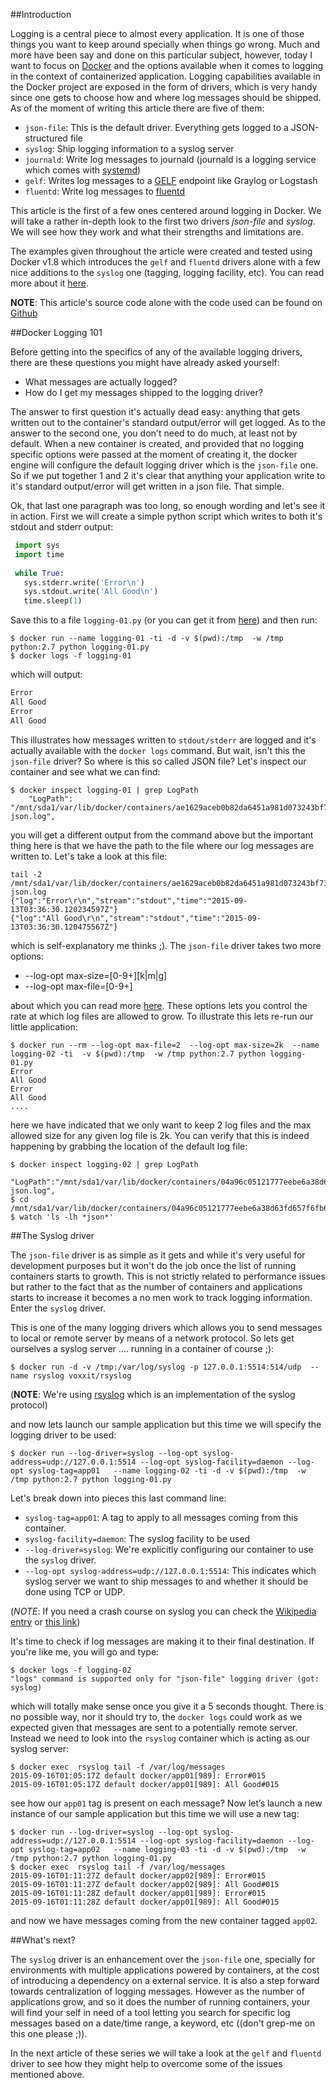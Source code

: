 ##Introduction

Logging is a central piece to almost every application. It is one of those things you want to keep around specially when things go wrong. Much and more have been say and done on this particular subject, however, today I want to focus on [Docker](http://www.docker.com) and the options available when it comes to logging in the context of containerized application. Logging capabilities available in the Docker project are exposed in the form of drivers, which is very handy since one gets to choose how and where log messages should be shipped. As of the moment of writing this article there are five of them:

- `json-file`: This is the default driver. Everything gets logged to a JSON-structured file
- `syslog`: Ship logging information to a syslog server
- `journald`: Write log messages to journald (journald is a logging service which comes with  [systemd](http://www.freedesktop.org/wiki/Software/systemd/))
- `gelf`: Writes log messages to a [GELF](https://www.graylog.org/resources/gelf/)  endpoint like Graylog or Logstash
- `fluentd`: Write log messages to [fluentd](http://www.fluentd.org/)

This article is the first of a few ones centered around logging in Docker. We will take a rather in-depth look to the first two drivers *json-file* and *syslog*. We will see how they work and what their strengths and limitations are. 

The examples given throughout the article were created and tested using Docker v1.8 which introduces the `gelf` and `fluentd` drivers alone with a few nice additions to the `syslog` one (tagging, logging facility, etc). You can read more about it [here](https://github.com/docker/docker/blob/v1.8.1/CHANGELOG.md#180-2015-08-11).

**NOTE**: This article's source code alone with the code used can be found on [Github](https://github.com/yoanisgil/docker-logging-tutorial)

##Docker Logging 101

Before getting into the specifics of any of the available logging drivers, there are these questions you might have already asked yourself:

- What messages are actually logged? 
- How do I get my messages shipped to the logging driver?

The answer to first question it's actually dead easy: anything that gets written out to the container's standard output/error will get logged. As to the answer to the second one, you don't need to do much, at least not by default. When a new container is created, and provided that no logging specific options were passed at the moment of creating it,  the docker engine will configure the default logging driver which is the `json-file` one. So if we put together 1 and 2 it's clear that anything your application write to it's standard output/error will get written in a json file. That simple.

Ok, that last one paragraph was too long, so enough wording and let's see it in action. First we will create a simple python script which writes to both it's stdout and stderr output:

```python
 import sys  
 import time  
 
 while True:  
   sys.stderr.write('Error\n')  
   sys.stdout.write('All Good\n')  
   time.sleep(1)  
``` 
Save this to a file `logging-01.py` (or you can get it from [here](logging-01.py)) and then run:

    $ docker run --name logging-01 -ti -d -v $(pwd):/tmp  -w /tmp python:2.7 python logging-01.py
    $ docker logs -f logging-01
    
which will output:

```bash
Error
All Good
Error
All Good
```
This illustrates how messages written to `stdout/stderr` are logged and it's actually available with the `docker logs` command. But wait, isn't this the `json-file` driver? So where is this so called JSON file? Let's inspect our container and see what we can find:

    $ docker inspect logging-01 | grep LogPath
        "LogPath": "/mnt/sda1/var/lib/docker/containers/ae1629aceb0b82da6451a981d073243bf7374c07634a377c64a9a7fcea2b40e1/ae1629aceb0b82da6451a981d073243bf7374c07634a377c64a9a7fcea2b40e1-json.log",
        
you will get a different output from the command above but the important thing here is that we have the path to the file where our log messages are written to. Let's take a look at this file:

    tail -2 /mnt/sda1/var/lib/docker/containers/ae1629aceb0b82da6451a981d073243bf7374c07634a377c64a9a7fcea2b40e1/ae1629aceb0b82da6451a981d073243bf7374c07634a377c64a9a7fcea2b40e1-json.log
    {"log":"Error\r\n","stream":"stdout","time":"2015-09-13T03:36:30.120234597Z"}
    {"log":"All Good\r\n","stream":"stdout","time":"2015-09-13T03:36:30.120475567Z"}
    
which is self-explanatory me thinks ;). The `json-file` driver takes two more options:

- --log-opt max-size=[0-9+][k|m|g]
- --log-opt max-file=[0-9+]

about which you can read more [here](https://docs.docker.com/reference/logging/overview/). These options lets you control the rate at which log files are allowed to grow. To illustrate this lets re-run our little application:

    $ docker run --rm --log-opt max-file=2  --log-opt max-size=2k  --name logging-02 -ti  -v $(pwd):/tmp  -w /tmp python:2.7 python logging-01.py
    Error
    All Good
    Error
    All Good
    ....
here we have indicated that we only want to keep 2 log files and the max allowed size for any given log file is 2k. You can verify that this is indeed happening by grabbing the location of the default log file:

    $ docker inspect logging-02 | grep LogPath
           "LogPath":"/mnt/sda1/var/lib/docker/containers/04a96c05121777eebe6a38d63fd657f6fb6c8b9632fee7d81ccc0ff45023aedd/04a96c05121777eebe6a38d63fd657f6fb6c8b9632fee7d81ccc0ff45023aedd-json.log",
    $ cd /mnt/sda1/var/lib/docker/containers/04a96c05121777eebe6a38d63fd657f6fb6c8b9632fee7d81ccc0ff45023aedd/
    $ watch 'ls -lh *json*'

##The Syslog driver

The `json-file` driver is as simple as it gets and while it's very useful for development purposes but it won't do the job  once the list of running containers starts to growth. This is not strictly related to performance issues but rather to the fact that as the number of containers and applications starts to increase it becomes a no men work to track logging information. Enter the `syslog` driver. 

This is one of the many logging drivers which allows you to send  messages to local or remote server by means of a network protocol. So lets get ourselves a syslog server .... running in a container of course ;):

    $ docker run -d -v /tmp:/var/log/syslog -p 127.0.0.1:5514:514/udp  --name rsyslog voxxit/rsyslog
    
(**NOTE**: We're using [rsyslog](http://www.rsyslog.com/) which is an implementation of the syslog protocol)

and now lets launch our sample application but this time we will specify the logging driver to be used:

    $ docker run --log-driver=syslog --log-opt syslog-address=udp://127.0.0.1:5514 --log-opt syslog-facility=daemon --log-opt syslog-tag=app01   --name logging-02 -ti -d -v $(pwd):/tmp  -w /tmp python:2.7 python logging-01.py

Let's break down into pieces this last command line:

- `syslog-tag=app01`: A tag to apply to all messages coming from this container.
- `syslog-facility=daemon`: The syslog facility to be used
- `--log-driver=syslog`: We're explicitly configuring our container to use the `syslog` driver.
- `--log-opt syslog-address=udp://127.0.0.1:5514`: This indicates which syslog server we want to ship messages to and whether it should be done using TCP or UDP.

(*NOTE*: If you need a crash course on syslog you can check the [Wikipedia entry](https://en.wikipedia.org/wiki/Syslog) or [this link](https://blog.logentries.com/2014/08/what-is-syslog/))

It's time to check if log messages are making it to their final destination. If you're like me, you will go and type:

    $ docker logs -f logging-02
    "logs" command is supported only for "json-file" logging driver (got: syslog)

which will totally make sense once you give it a 5 seconds thought. There is no possible way, nor it should try to,  the `docker logs` could work as we expected given that messages are sent to a potentially remote server. Instead we need to look into the `rsyslog` container which is acting as our syslog server:

    $ docker exec  rsyslog tail -f /var/log/messages
    2015-09-16T01:05:17Z default docker/app01[989]: Error#015
    2015-09-16T01:05:17Z default docker/app01[989]: All Good#015

see how our `app01` tag is present on each message? Now let’s launch a new instance of our sample application but this time we will use a new tag:

    $ docker run --log-driver=syslog --log-opt syslog-address=udp://127.0.0.1:5514 --log-opt syslog-facility=daemon --log-opt syslog-tag=app02   --name logging-03 -ti -d -v $(pwd):/tmp  -w /tmp python:2.7 python logging-01.py
    $ docker exec  rsyslog tail -f /var/log/messages
    2015-09-16T01:11:27Z default docker/app02[989]: Error#015
    2015-09-16T01:11:27Z default docker/app02[989]: All Good#015
    2015-09-16T01:11:28Z default docker/app01[989]: Error#015
    2015-09-16T01:11:28Z default docker/app01[989]: All Good#015
and now we have messages coming from the new container tagged `app02`.

##What's next?

The `syslog` driver is an enhancement over the `json-file` one, specially for environments with multiple applications powered by containers, at the cost of introducing a dependency on a external service. It is also a step forward towards centralization of logging messages. However as the number of applications grow, and so it does the number of running containers, your will find your self in need of a tool letting you search for specific log messages based on a date/time range, a keyword, etc ((don't grep-me on this one please ;)).

In the next article of these series we will take a look at the `gelf` and `fluentd` driver to see how they might help to overcome some of the issues mentioned above.